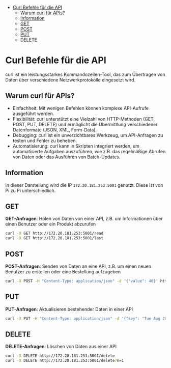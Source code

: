 - [Curl Befehle für die API](#curl-befehle-für-die-api)
   * [Warum curl für APIs?](#warum-curl-für-apis)
   * [Information](#information)
   * [GET](#get)
   * [POST](#post)
   * [PUT](#put)
   * [DELETE](#delete)

<!-- TOC end -->

<!-- TOC --><a name="curl-befehle-für-die-api"></a>
# Curl Befehle für die API

curl ist ein leistungsstarkes Kommandozeilen-Tool, das zum Übertragen von Daten über verschiedene Netzwerkprotokolle eingesetzt wird.

<!-- TOC --><a name="warum-curl-für-apis"></a>
## Warum curl für APIs?

- Einfachheit: Mit wenigen Befehlen können komplexe API-Aufrufe ausgeführt werden.
- Flexibilität: curl unterstützt eine Vielzahl von HTTP-Methoden (GET, POST, PUT, DELETE) und ermöglicht die Übermittlung verschiedener Datenformate (JSON, XML, Form-Data).
- Debugging: curl ist ein unverzichtbares Werkzeug, um API-Anfragen zu testen und Fehler zu beheben.
- Automatisierung: curl kann in Skripten integriert werden, um automatisierte Aufgaben auszuführen, wie z.B. das regelmäßige Abrufen von Daten oder das Ausführen von Batch-Updates.

<!-- TOC --><a name="Informationen"></a>
## Information

In dieser Darstellung wird die IP `172.20.181.253:5001` genutzt.
Diese ist von Pi zu Pi unterschiedlich.

<!-- TOC --><a name="get"></a>
## GET

**GET-Anfragen**: Holen von Daten von einer API, z.B. um Informationen über einen Benutzer oder ein Produkt abzurufen

```bash
curl -X GET http://172.20.181.253:5001/read
curl -X GET http://172.20.181.253:5001/last
```

<!-- TOC --><a name="post"></a>
## POST

**POST-Anfragen**: Senden von Daten an eine API, z.B. um einen neuen Benutzer zu erstellen oder eine Bestellung aufzugeben

```bash
curl -X POST -H "Content-Type: application/json" -d '{"value": 40}' http://172.20.181.112:5001/create
```

<!-- TOC --><a name="put"></a>
## PUT

**PUT-Anfragen**: Aktualisieren bestehender Daten in einer API

```bash
curl -X PUT -H "Content-Type: application/json" -d '{"key": "Tue Aug 20 11:40:29 2024", "value": 70}' http://172.20.181.253:5001/update
```

<!-- TOC --><a name="delete"></a>
## DELETE

**DELETE-Anfragen**: Löschen von Daten aus einer API

```bash
curl -X DELETE http://172.20.181.253:5001/delete
curl -X DELETE http://172.20.181.253:5001/delete?n=1
```

